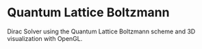 # Quantum Lattice Boltzmann

Dirac Solver using the Quantum Lattice Boltzmann scheme and 3D visualization with OpenGL.
